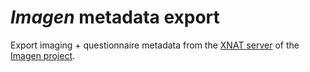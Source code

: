 *Imagen* metadata export
====================

Export imaging + questionnaire metadata from the [XNAT server](https://imagen.cea.fr/) of the [Imagen project](http://www.imagen-europe.com/).
